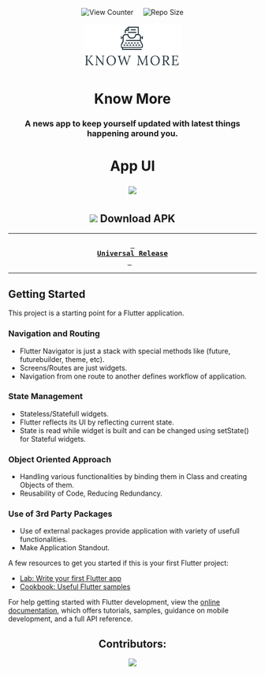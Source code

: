 <div align = center>
  
![View Counter](https://komarev.com/ghpvc/?username=harsh-sharma-z&label=View%20Counter&color=red&style=flat) &nbsp; &nbsp; ![Repo Size](https://img.shields.io/github/repo-size/harsh-sharma-z/flutter_news_app?color=blue)
  
  <img src='android/app/src/main/res/mipmap-mdpi/splash_logo.png' width='200'>
  

# Know More
### A news app to keep yourself updated with latest things happening around you.
  


# App UI

<p align="center">
  <img src="https://github.com/AjCodez/flutter_news_app/blob/master/Screenshots/know%20more.gif" width="300px" style="border-width:5px;border-style:solid;border-color:white;"/>
</p>
  
  ## ![][android] Download APK
  
  ---
  
**[<kbd> <br> **Universal Release** <br> </kbd>][universal-release]** &nbsp;&nbsp;
  
  ---


</div>

## Getting Started

This project is a starting point for a Flutter application.



### Navigation and Routing

- Flutter Navigator is just a stack with special methods like (future, futurebuilder, theme, etc).
- Screens/Routes are just widgets.
- Navigation from one route to another defines workflow of application.

### State Management

- Stateless/Statefull widgets.
- Flutter reflects its UI by reflecting current state.
- State is read while widget is built and can be changed using setState() for Stateful widgets.

### Object Oriented Approach

- Handling various functionalities by binding them in Class and creating Objects of them.
- Reusability of Code, Reducing Redundancy.

### Use of 3rd Party Packages

- Use of external packages provide application with variety of usefull functionalities.
- Make Application Standout.



A few resources to get you started if this is your first Flutter project:

- [Lab: Write your first Flutter app](https://docs.flutter.dev/get-started/codelab)
- [Cookbook: Useful Flutter samples](https://docs.flutter.dev/cookbook)



For help getting started with Flutter development, view the
[online documentation](https://docs.flutter.dev/), which offers tutorials,
samples, guidance on mobile development, and a full API reference.

<div align = center>

## Contributors:

<a href="https://github.com/AjCodez/flutter_news_app/graphs/contributors" target="blank"> <img src="https://contrib.rocks/image?repo=AjCodez/flutter_news_app&max=500" /></a>

</div>


<!------------------------------------{ apk }----------------------------------->

[universal-release]: https://github.com/harsh-sharma-z/flutter_news_app/blob/master/releases/download/v0.1.0/app-release.apk

[android]: https://telegra.ph/file/f2f70a74d2d92c3c7f688.png
